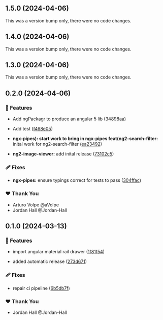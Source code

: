 ## 1.5.0 (2024-04-06)

This was a version bump only, there were no code changes.

## 1.4.0 (2024-04-06)

This was a version bump only, there were no code changes.

## 1.3.0 (2024-04-06)

This was a version bump only, there were no code changes.

## 0.2.0 (2024-04-06)


### 🚀 Features

- Add ngPackagr to produce an angular 5 lib ([34898aa](https://github.com/danielglejzner/ngx-maintenance/commit/34898aa))

- Add test ([f468e05](https://github.com/danielglejzner/ngx-maintenance/commit/f468e05))

- **ngx-pipes): start work to bring in ngx-pipes feat(ng2-search-filter:** inital work for ng2-search-filter ([ea23492](https://github.com/danielglejzner/ngx-maintenance/commit/ea23492))

- **ng2-image-viewer:** add inital release ([73102c5](https://github.com/danielglejzner/ngx-maintenance/commit/73102c5))


### 🩹 Fixes

- **ngx-pipes:** ensure typings correct for tests to pass ([304ffac](https://github.com/danielglejzner/ngx-maintenance/commit/304ffac))


### ❤️  Thank You

- Arturo Volpe @aVolpe
- Jordan Hall @Jordan-Hall

## 0.1.0 (2024-03-13)


### 🚀 Features

- import angular material rail drawer ([1f81f54](https://github.com/danielglejzner/ngx-maintenance/commit/1f81f54))

- added automatic release ([273d671](https://github.com/danielglejzner/ngx-maintenance/commit/273d671))


### 🩹 Fixes

- repair ci pipeline ([6b5db7f](https://github.com/danielglejzner/ngx-maintenance/commit/6b5db7f))


### ❤️  Thank You

- Jordan Hall @Jordan-Hall